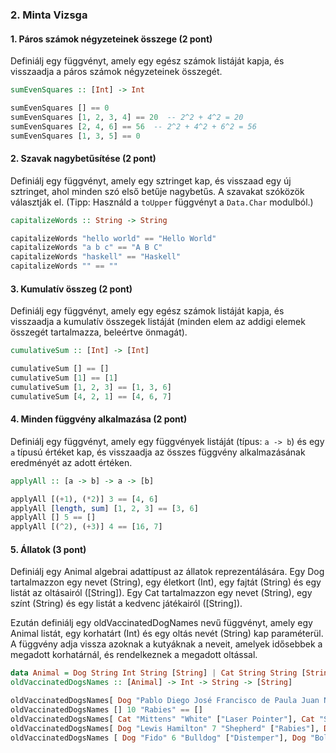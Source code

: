 ### 2. Minta Vizsga

#### 1. Páros számok négyzeteinek összege (2 pont)

Definiálj egy függvényt, amely egy egész számok listáját kapja, és visszaadja a páros számok négyzeteinek összegét.

```haskell
sumEvenSquares :: [Int] -> Int
```

```haskell
sumEvenSquares [] == 0
sumEvenSquares [1, 2, 3, 4] == 20  -- 2^2 + 4^2 = 20
sumEvenSquares [2, 4, 6] == 56  -- 2^2 + 4^2 + 6^2 = 56
sumEvenSquares [1, 3, 5] == 0
```

#### 2. Szavak nagybetűsítése (2 pont)

Definiálj egy függvényt, amely egy sztringet kap, és visszaad egy új sztringet, ahol minden szó első betűje nagybetűs. A szavakat szóközök választják el. (Tipp: Használd a `toUpper` függvényt a `Data.Char` modulból.)

```haskell
capitalizeWords :: String -> String
```

```haskell
capitalizeWords "hello world" == "Hello World"
capitalizeWords "a b c" == "A B C"
capitalizeWords "haskell" == "Haskell"
capitalizeWords "" == ""
```

#### 3. Kumulatív összeg (2 pont)

Definiálj egy függvényt, amely egy egész számok listáját kapja, és visszaadja a kumulatív összegek listáját (minden elem az addigi elemek összegét tartalmazza, beleértve önmagát).

```haskell
cumulativeSum :: [Int] -> [Int]
```

```haskell
cumulativeSum [] == []
cumulativeSum [1] == [1]
cumulativeSum [1, 2, 3] == [1, 3, 6]
cumulativeSum [4, 2, 1] == [4, 6, 7]
```

#### 4. Minden függvény alkalmazása (2 pont)

Definiálj egy függvényt, amely egy függvények listáját (típus: `a -> b`) és egy `a` típusú értéket kap, és visszaadja az összes függvény alkalmazásának eredményét az adott értéken.

```haskell
applyAll :: [a -> b] -> a -> [b]
```

```haskell
applyAll [(+1), (*2)] 3 == [4, 6]
applyAll [length, sum] [1, 2, 3] == [3, 6]
applyAll [] 5 == []
applyAll [(^2), (+3)] 4 == [16, 7]
```

#### 5. Állatok (3 pont)

Definiálj egy Animal algebrai adattípust az állatok reprezentálására. Egy Dog tartalmazzon egy nevet (String), egy életkort (Int), egy fajtát (String) és egy listát az oltásairól ([String]). Egy Cat tartalmazzon egy nevet (String), egy színt (String) és egy listát a kedvenc játékairól ([String]).

Ezután definiálj egy oldVaccinatedDogNames nevű függvényt, amely egy Animal listát, egy korhatárt (Int) és egy oltás nevét (String) kap paraméterül. A függvény adja vissza azoknak a kutyáknak a neveit, amelyek idősebbek a megadott korhatárnál, és rendelkeznek a megadott oltással.

```haskell
data Animal = Dog String Int String [String] | Cat String String [String]
oldVaccinatedDogsNames :: [Animal] -> Int -> String -> [String]
```

```haskell
oldVaccinatedDogsNames[ Dog "Pablo Diego José Francisco de Paula Juan Nepomuceno María de los Remedios Cipriano de la Santísima Trinidad Ruiz Picasso" 5 "Labrador" ["Rabies", "Distemper"], Cat "Whiskers" "Black" ["Ball"], Dog "Buddy" 3 "Beagle" ["Rabies"]] 4 "Rabies" == ["Pablo Diego José Francisco de Paula Juan Nepomuceno María de los Remedios Cipriano de la Santísima Trinidad Ruiz Picasso"]
oldVaccinatedDogsNames [] 10 "Rabies" == []
oldVaccinatedDogsNames[ Cat "Mittens" "White" ["Laser Pointer"], Cat "Snowball" "Gray" ["Feather"]] 5 "Rabies" == []
oldVaccinatedDogsNames[ Dog "Lewis Hamilton" 7 "Shepherd" ["Rabies"], Dog "Luna" 2 "Poodle" ["Rabies"]] 5 "Rabies" == ["Lewis Hamilton"]
oldVaccinatedDogsNames [ Dog "Fido" 6 "Bulldog" ["Distemper"], Dog "Bolt" 8 "Husky" ["Rabies", "Distemper"]] 5 "Distemper" == ["Fido", "Bolt"]
```
